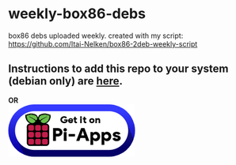 # weekly-box86-debs
box86 debs uploaded weekly.
created with my script: https://github.com/Itai-Nelken/box86-2deb-weekly-script
## Instructions to add this repo to your system (debian only) are [here](https://itai-nelken.github.io/weekly-box86-debs/).
**OR**<br>
[![badge](https://github.com/Botspot/pi-apps/blob/master/icons/badge.png?raw=true)](https://github.com/Botspot/pi-apps)  
